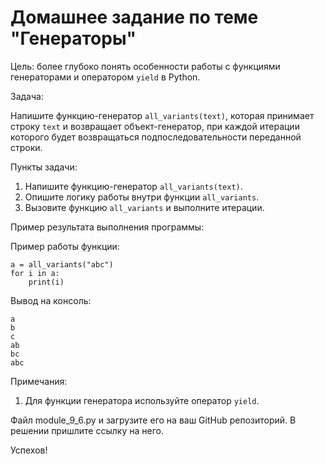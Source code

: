 # Домашнее задание по теме "Генераторы"

Цель: более глубоко понять особенности работы с функциями генераторами и
оператором ```yield``` в Python.

Задача:

Напишите функцию-генератор ```all_variants(text)```, которая принимает строку
```text``` и возвращает объект-генератор, при каждой итерации которого будет
возвращаться подпоследовательности переданной строки.

Пункты задачи:
1. Напишите функцию-генератор ```all_variants(text)```.
2. Опишите логику работы внутри функции ```all_variants```.
3. Вызовите функцию ```all_variants``` и выполните итерации.

Пример результата выполнения программы:

Пример работы функции:
```
a = all_variants("abc")
for i in a:
    print(i)
```

Вывод на консоль:
```
a
b
c
ab
bc
abc
```

Примечания:

1. Для функции генератора используйте оператор ```yield```.

Файл module_9_6.py и загрузите его на ваш GitHub репозиторий. В решении
пришлите ссылку на него.

Успехов!
